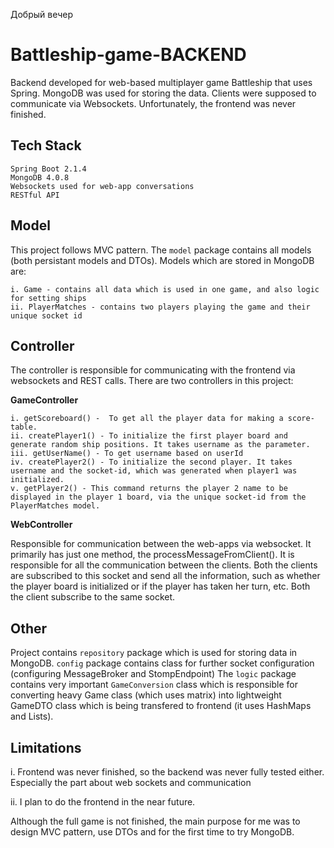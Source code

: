 Добрый вечер
# Battleship-game-BACKEND

Backend developed for web-based multiplayer game Battleship that uses Spring. MongoDB was used for storing the data. Clients were supposed to communicate via Websockets.
Unfortunately, the frontend was never finished.
   
    


## Tech Stack

    Spring Boot 2.1.4
    MongoDB 4.0.8
    Websockets used for web-app conversations
    RESTful API


## Model

This project follows MVC pattern. The `model` package contains all models (both persistant models and DTOs).
Models which are stored in MongoDB are:

    i. Game - contains all data which is used in one game, and also logic for setting ships
    ii. PlayerMatches - contains two players playing the game and their unique socket id


## Controller

The controller is responsible for communicating with the frontend via websockets and REST calls. There are two controllers in this project:

**GameController** 

    i. getScoreboard() -  To get all the player data for making a score-table.
    ii. createPlayer1() - To initialize the first player board and generate random ship positions. It takes username as the parameter.
    iii. getUserName() - To get username based on userId
    iv. createPlayer2() - To initialize the second player. It takes username and the socket-id, which was generated when player1 was initialized.
    v. getPlayer2() - This command returns the player 2 name to be displayed in the player 1 board, via the unique socket-id from the PlayerMatches model.


**WebController**
    
Responsible for communication between the web-apps via websocket. It primarily has just one method, the processMessageFromClient(). It is responsible for all the communication between the clients. Both the clients are subscribed to this socket and send all the information, such as whether the player board is initialized or if the player has taken her turn, etc. Both the client subscribe to the same socket.

## Other
Project contains `repository` package which is used for storing data in MongoDB.
`config` package contains class for further socket configuration (configuring MessageBroker and StompEndpoint)
The `logic` package contains very important `GameConversion` class which is responsible for converting heavy Game class (which uses matrix) into lightweight GameDTO class which is being transfered to frontend (it uses HashMaps and Lists).

## Limitations

i. Frontend was never finished, so the backend  was never fully tested either. 
Especially the part about web sockets and communication

ii. I plan to do the frontend in the near future.

Although the full game is not finished, the main purpose for me was to design MVC pattern, use DTOs and for the first time to try MongoDB.
